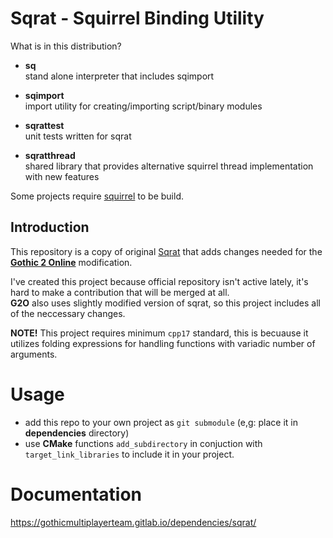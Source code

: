 # Sqrat - Squirrel Binding Utility

What is in this distribution?

- **sq**  
    stand alone interpreter that includes sqimport

- **sqimport**  
    import utility for creating/importing script/binary modules

- **sqrattest**  
    unit tests written for sqrat

- **sqratthread**  
    shared library that provides alternative squirrel thread implementation with new features

Some projects require [squirrel](https://gitlab.com/GothicMultiplayerTeam/dependencies/squirrel) to be build.

## Introduction

This repository is a copy of original [Sqrat](https://sourceforge.net/projects/scrat/) that adds changes needed for the [**Gothic 2 Online**](https://gothic-online.com.pl/) modification.

I've created this project because official repository isn't active lately, it's hard to make a contribution that will be merged at all.  
**G2O** also uses slightly modified version of sqrat, so this project includes all of the neccessary changes.

**NOTE!** This project requires minimum `cpp17` standard, this is becuause it utilizes folding expressions for handling functions with variadic number of arguments.

# Usage

- add this repo to your own project as `git submodule` (e,g: place it in **dependencies** directory)
- use **CMake** functions `add_subdirectory` in conjuction with `target_link_libraries` to include it in your project.

# Documentation

https://gothicmultiplayerteam.gitlab.io/dependencies/sqrat/